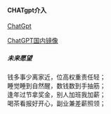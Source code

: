 #### CHATgpt介入

  

[ChatGpt](https://chatgpt.qdymys.cn/#/chat/)

[ChatGPT国内镜像](https://ai.bo-e.com/)
##### 未来愿望   
钱多事少离家近，位高权重责任轻；  
睡觉睡到自然醒，数钱数到手抽筋；  
逢年过节拿奖金，别人加班我加薪；  
喝茶看报好开心，副业兼差薪照领；
